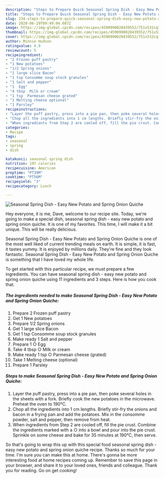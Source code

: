 ```yaml
---
description: "Steps to Prepare Quick Seasonal Spring Dish - Easy New Potato and Spring Onion Quiche"
title: "Steps to Prepare Quick Seasonal Spring Dish - Easy New Potato and Spring Onion Quiche"
slug: 234-steps-to-prepare-quick-seasonal-spring-dish-easy-new-potato-and-spring-onion-quiche
date: 2020-06-29T09:49:04.687Z
image: https://img-global.cpcdn.com/recipes/4590990028439552/751x532cq70/seasonal-spring-dish-easy-new-potato-and-spring-onion-quiche-recipe-main-photo.jpg
thumbnail: https://img-global.cpcdn.com/recipes/4590990028439552/751x532cq70/seasonal-spring-dish-easy-new-potato-and-spring-onion-quiche-recipe-main-photo.jpg
cover: https://img-global.cpcdn.com/recipes/4590990028439552/751x532cq70/seasonal-spring-dish-easy-new-potato-and-spring-onion-quiche-recipe-main-photo.jpg
author: Minnie Hudson
ratingvalue: 4.9
reviewcount: 5
recipeingredient:
- "2 Frozen puff pastry"
- "1 New potatoes"
- "1/2 Spring onions"
- "1 large slice Bacon"
- "1 tsp Consomme soup stock granules"
- "1 Salt and pepper"
- "1  Egg"
- "4 tbsp  Milk or cream"
- "1 tsp  Parmesan cheese grated"
- "1 Melting cheese optional"
- "1 Parsley"
recipeinstructions:
- "Layer the puff pastry, press into a pie pan, then poke several holes in the sheets with a fork. Briefly cook the new potatoes in the microwave. Preheat the oven to 190℃."
- "Chop all the ingredients into 1 cm lengths. Briefly stir-fry the onions and bacon in a frying pan and add the potatoes. Mix in the consomme powder, salt and pepper, then remove from heat."
- "When ingredients from Step 2 are cooled off, fill the pie crust. Combine the ingredients marked with a ○ into a bowl and pour into the pie crust. Sprinkle on some cheese and bake for 35 minutes at 190℃, then serve."
categories:
- Recipe
tags:
- seasonal
- spring
- dish

katakunci: seasonal spring dish 
nutrition: 197 calories
recipecuisine: American
preptime: "PT39M"
cooktime: "PT56M"
recipeyield: "3"
recipecategory: Lunch

---
```



![Seasonal Spring Dish - Easy New Potato and Spring Onion Quiche](https://img-global.cpcdn.com/recipes/4590990028439552/751x532cq70/seasonal-spring-dish-easy-new-potato-and-spring-onion-quiche-recipe-main-photo.jpg)

Hey everyone, it is me, Dave, welcome to our recipe site. Today, we're going to make a special dish, seasonal spring dish - easy new potato and spring onion quiche. It is one of my favorites. This time, I will make it a bit unique. This will be really delicious.

Seasonal Spring Dish - Easy New Potato and Spring Onion Quiche is one of the most well liked of current trending meals on earth. It is simple, it is fast, it tastes yummy. It is enjoyed by millions daily. They're fine and they look fantastic. Seasonal Spring Dish - Easy New Potato and Spring Onion Quiche is something that I have loved my whole life.




To get started with this particular recipe, we must prepare a few ingredients. You can have seasonal spring dish - easy new potato and spring onion quiche using 11 ingredients and 3 steps. Here is how you cook that.

<!--inarticleads1-->

##### The ingredients needed to make Seasonal Spring Dish - Easy New Potato and Spring Onion Quiche:

1. Prepare 2 Frozen puff pastry
1. Get 1 New potatoes
1. Prepare 1/2 Spring onions
1. Get 1 large slice Bacon
1. Get 1 tsp Consomme soup stock granules
1. Make ready 1 Salt and pepper
1. Prepare 1 ○ Egg
1. Take 4 tbsp ○ Milk or cream
1. Make ready 1 tsp ○ Parmesan cheese (grated)
1. Take 1 Melting cheese (optional)
1. Prepare 1 Parsley




<!--inarticleads2-->

##### Steps to make Seasonal Spring Dish - Easy New Potato and Spring Onion Quiche:

1. Layer the puff pastry, press into a pie pan, then poke several holes in the sheets with a fork. Briefly cook the new potatoes in the microwave. Preheat the oven to 190℃.
1. Chop all the ingredients into 1 cm lengths. Briefly stir-fry the onions and bacon in a frying pan and add the potatoes. Mix in the consomme powder, salt and pepper, then remove from heat.
1. When ingredients from Step 2 are cooled off, fill the pie crust. Combine the ingredients marked with a ○ into a bowl and pour into the pie crust. Sprinkle on some cheese and bake for 35 minutes at 190℃, then serve.




So that's going to wrap this up with this special food seasonal spring dish - easy new potato and spring onion quiche recipe. Thanks so much for your time. I'm sure you can make this at home. There's gonna be more interesting food at home recipes coming up. Remember to save this page in your browser, and share it to your loved ones, friends and colleague. Thank you for reading. Go on get cooking!
